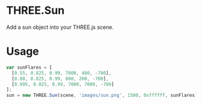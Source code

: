 # THREE.Sun

Add a sun object into your THREE.js scene.

# Usage

```js
var sunFlares = [
  [0.55, 0.825, 0.99, 7000, 400, -700],
  [0.08, 0.825, 0.99, 800, 200, -700],
  [0.995, 0.025, 0.99, 7000, 7000, -700]
];
sun = new THREE.Sun(scene, 'images/sun.png', 1500, 0xffffff, sunFlares);
```